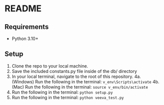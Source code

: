 # README

## Requirements
- Python 3.10+

## Setup
1. Clone the repo to your local machine.
2. Save the included constants.py file inside of the db/ directory
3. In your local terminal, navigate to the root of this repository.
4a. (Windows) Run the following in the terminal: `v_env\Scripts\activate`
4b. (Mac) Run the following in the terminal: `source v_env/bin/activate`
5. Run the following in the terminal: `python setup.py`
6. Run the following in the terminal: `python veeva_test.py`